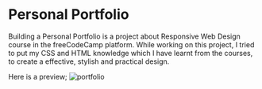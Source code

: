 # Personal Portfolio

Building a Personal Portfolio is a project about Responsive Web Design course in the freeCodeCamp platform. 
While working on this project, I tried to put my CSS and HTML knowledge which I have learnt from the courses, to create a effective, stylish and practical design.

Here is a preview;
![portfolio](https://github.com/imcagla/PersonalPortifolio/blob/master/personalport.PNG?raw=true "Title")